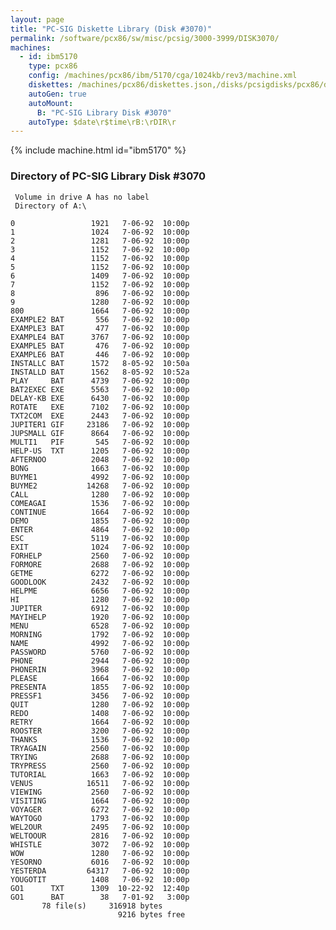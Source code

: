 ```yaml
---
layout: page
title: "PC-SIG Diskette Library (Disk #3070)"
permalink: /software/pcx86/sw/misc/pcsig/3000-3999/DISK3070/
machines:
  - id: ibm5170
    type: pcx86
    config: /machines/pcx86/ibm/5170/cga/1024kb/rev3/machine.xml
    diskettes: /machines/pcx86/diskettes.json,/disks/pcsigdisks/pcx86/diskettes.json
    autoGen: true
    autoMount:
      B: "PC-SIG Library Disk #3070"
    autoType: $date\r$time\rB:\rDIR\r
---
```


{% include machine.html id="ibm5170" %}

### Directory of PC-SIG Library Disk #3070

     Volume in drive A has no label
     Directory of A:\

    0                 1921   7-06-92  10:00p
    1                 1024   7-06-92  10:00p
    2                 1281   7-06-92  10:00p
    3                 1152   7-06-92  10:00p
    4                 1152   7-06-92  10:00p
    5                 1152   7-06-92  10:00p
    6                 1409   7-06-92  10:00p
    7                 1152   7-06-92  10:00p
    8                  896   7-06-92  10:00p
    9                 1280   7-06-92  10:00p
    800               1664   7-06-92  10:00p
    EXAMPLE2 BAT       556   7-06-92  10:00p
    EXAMPLE3 BAT       477   7-06-92  10:00p
    EXAMPLE4 BAT      3767   7-06-92  10:00p
    EXAMPLE5 BAT       476   7-06-92  10:00p
    EXAMPLE6 BAT       446   7-06-92  10:00p
    INSTALLC BAT      1572   8-05-92  10:50a
    INSTALLD BAT      1562   8-05-92  10:52a
    PLAY     BAT      4739   7-06-92  10:00p
    BAT2EXEC EXE      5563   7-06-92  10:00p
    DELAY-KB EXE      6430   7-06-92  10:00p
    ROTATE   EXE      7102   7-06-92  10:00p
    TXT2COM  EXE      2443   7-06-92  10:00p
    JUPITER1 GIF     23186   7-06-92  10:00p
    JUPSMALL GIF      8664   7-06-92  10:00p
    MULTI1   PIF       545   7-06-92  10:00p
    HELP-US  TXT      1205   7-06-92  10:00p
    AFTERNOO          2048   7-06-92  10:00p
    BONG              1663   7-06-92  10:00p
    BUYME1            4992   7-06-92  10:00p
    BUYME2           14268   7-06-92  10:00p
    CALL              1280   7-06-92  10:00p
    COMEAGAI          1536   7-06-92  10:00p
    CONTINUE          1664   7-06-92  10:00p
    DEMO              1855   7-06-92  10:00p
    ENTER             4864   7-06-92  10:00p
    ESC               5119   7-06-92  10:00p
    EXIT              1024   7-06-92  10:00p
    FORHELP           2560   7-06-92  10:00p
    FORMORE           2688   7-06-92  10:00p
    GETME             6272   7-06-92  10:00p
    GOODLOOK          2432   7-06-92  10:00p
    HELPME            6656   7-06-92  10:00p
    HI                1280   7-06-92  10:00p
    JUPITER           6912   7-06-92  10:00p
    MAYIHELP          1920   7-06-92  10:00p
    MENU              6528   7-06-92  10:00p
    MORNING           1792   7-06-92  10:00p
    NAME              4992   7-06-92  10:00p
    PASSWORD          5760   7-06-92  10:00p
    PHONE             2944   7-06-92  10:00p
    PHONERIN          3968   7-06-92  10:00p
    PLEASE            1664   7-06-92  10:00p
    PRESENTA          1855   7-06-92  10:00p
    PRESSF1           3456   7-06-92  10:00p
    QUIT              1280   7-06-92  10:00p
    REDO              1408   7-06-92  10:00p
    RETRY             1664   7-06-92  10:00p
    ROOSTER           3200   7-06-92  10:00p
    THANKS            1536   7-06-92  10:00p
    TRYAGAIN          2560   7-06-92  10:00p
    TRYING            2688   7-06-92  10:00p
    TRYPRESS          2560   7-06-92  10:00p
    TUTORIAL          1663   7-06-92  10:00p
    VENUS            16511   7-06-92  10:00p
    VIEWING           2560   7-06-92  10:00p
    VISITING          1664   7-06-92  10:00p
    VOYAGER           6272   7-06-92  10:00p
    WAYTOGO           1793   7-06-92  10:00p
    WEL2OUR           2495   7-06-92  10:00p
    WELTOOUR          2816   7-06-92  10:00p
    WHISTLE           3072   7-06-92  10:00p
    WOW               1280   7-06-92  10:00p
    YESORNO           6016   7-06-92  10:00p
    YESTERDA         64317   7-06-92  10:00p
    YOUGOTIT          1408   7-06-92  10:00p
    GO1      TXT      1309  10-22-92  12:40p
    GO1      BAT        38   7-01-92   3:00p
           78 file(s)     316918 bytes
                            9216 bytes free

